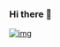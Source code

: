 ### Hi there 👋

[![img](https://rawcdn.githack.com/dh-fs-tn-18-g7/.github/a10868f8855f811ed3093328c9d5aa716ebeda96/profile/dh-fstn-19-g7.svg)](https://github.com/dh-fs-tn-18-g7)

<!--
**NoelyGangello/NoelyGangello** is a ✨ _special_ ✨ repository because its `README.md` (this file) appears on your GitHub profile.

Here are some ideas to get you started:

- 🔭 I’m currently working on ...
- 🌱 I’m currently learning ...
- 👯 I’m looking to collaborate on ...
- 🤔 I’m looking for help with ...
- 💬 Ask me about ...
- 📫 How to reach me: ...
- 😄 Pronouns: ...
- ⚡ Fun fact: ...
-->
